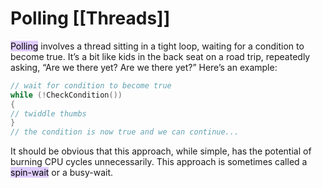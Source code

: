 # Polling [[Threads]]

<mark style="background: #D2B3FFA6;">Polling</mark> involves a thread sitting in a tight loop, waiting for a condition to become true. It’s a bit like kids in the back seat on a road trip, repeatedly asking, “Are we there yet? Are we there yet?” Here’s an example:

```c++
// wait for condition to become true
while (!CheckCondition())
{
// twiddle thumbs
}
// the condition is now true and we can continue...
```

It should be obvious that this approach, while simple, has the potential of burning CPU cycles unnecessarily. This approach is sometimes called a <mark style="background: #D2B3FFA6;">spin-wait</mark> or a busy-wait.
